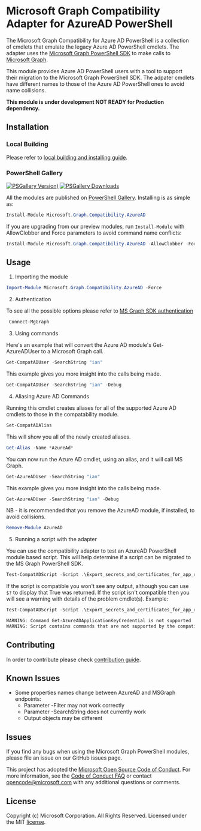 # Microsoft Graph Compatibility Adapter for AzureAD PowerShell

The Microsoft Graph Compatibility for Azure AD PowerShell is a collection of cmdlets that emulate the legacy Azure AD PowerShell cmdlets. The adapter uses the [Microsoft Graph PowerShell SDK](https://github.com/microsoftgraph/msgraph-sdk-powershell) to make calls to [Microsoft Graph](http://microsoft.graph.com).

This module provides Azure AD PowerShell users with a tool to support their migration to the Microsoft Graph PowerShell SDK. The adpater cmdlets have different names to those of the Azure AD PowerShell ones to avoid name collisions.

**This module is under development NOT READY for Production dependency.**

## Installation

### Local Building

Please refer to [local building and installing guide](https://github.com/microsoftgraph/msgraph-ps-compatibility-azuread/blob/main/build/BUILD.md).

### PowerShell Gallery
[![PSGallery Version](https://img.shields.io/powershellgallery/v/Microsoft.Graph.Compatibility.AzureAD.svg?style=flat&logo=powershell&label=PSGallery%20Version))](https://www.powershellgallery.com/packages/Microsoft.Graph.Compatibility.AzureAD) 
[![PSGallery Downloads](https://img.shields.io/powershellgallery/dt/Microsoft.Graph.Compatibility.AzureAD.svg?style=flat&logo=powershell&label=PSGallery%20Downloads)](https://www.powershellgallery.com/packages/Microsoft.Graph.Compatibility.AzureAD)

All the modules are published on [PowerShell Gallery](https://www.powershellgallery.com/packages/Microsoft.Graph.Compatibility.AzureAD). Installing is as simple as:

``` powershell
Install-Module Microsoft.Graph.Compatibility.AzureAD
```

If you are upgrading from our preview modules, run `Install-Module` with AllowClobber and Force parameters to avoid command name conflicts:

``` powershell
Install-Module Microsoft.Graph.Compatibility.AzureAD -AllowClobber -Force
```

## Usage

1. Importing the module
```powershell
Import-Module Microsoft.Graph.Compatibility.AzureAD -Force
```

2. Authentication

To see all the possible options please refer to [MS Graph SDK authentication](https://github.com/microsoftgraph/msgraph-sdk-powershell/blob/dev/README.md#usage)
```powershell
 Connect-MgGraph
```

3. Using commands

Here's an example that will convert the Azure AD module's Get-AzureADUser to a Microsoft Graph call.

```powershell
Get-CompatADUser -SearchString "ian" 
```

This example gives you more insight into the calls being made.

```powershell
Get-CompatADUser -SearchString "ian" -Debug
```

4. Aliasing Azure AD Commands

Running this cmdlet creates aliases for all of the supported Azure AD cmdlets to those in the compatability module.

```powershell
Set-CompatADAlias
```

This will show you all of the newly created aliases.

```powershell
Get-Alias -Name *AzureAd*
```

You can now run the Azure AD cmdlet, using an alias, and it will call MS Graph.

```powershell
Get-AzureADUser -SearchString "ian" 
```

This example gives you more insight into the calls being made.

```powershell
Get-AzureADUser -SearchString "ian" -Debug
```

NB - it is recommended that you remove the AzureAD module, if installed, to avoid collisions.

```powershell
Remove-Module AzureAD
```

5. Running a script with the adapter

You can use the compatibility adapter to test an AzureAD PowerShell module based script. This will help determine if a script can be migrated to the MS Graph PowerShell SDK. 

```powershell
Test-CompatADScript -Script .\Export_secrets_and_certificates_for_app_registrations.ps1
```

If the script is compatible you won't see any output, although you can use ```$?``` to display that True was returned. If the script isn't compatible then you will see a warning with details of the problem cmdlet(s). Example:

```powershell
Test-CompatADScript -Script .\Export_secrets_and_certificates_for_app_registrations.ps1

WARNING: Command Get-AzureADApplicationKeyCredential is not supported
WARNING: Script contains commands that are not supported by the compatibility adapter.
```

## Contributing

In order to contribute please check [contribution guide](https://github.com/microsoftgraph/msgraph-ps-compatibility-azuread/blob/main/CONTRIBUTING.md).

## Known Issues

- Some properties names change between AzureAD and MSGraph endpoints:
  - Parameter -Filter may not work correctly
  - Parameter -SearchString does not currently work
  - Output objects may be different

## Issues

If you find any bugs when using the Microsoft Graph PowerShell modules, please file an issue on our GitHub issues page.

This project has adopted the [Microsoft Open Source Code of Conduct](https://opensource.microsoft.com/codeofconduct/). For more information, see the [Code of Conduct FAQ](https://opensource.microsoft.com/codeofconduct/faq/) or contact [opencode@microsoft.com](mailto:opencode@microsoft.com) with any additional questions or comments.

## License

Copyright (c) Microsoft Corporation. All Rights Reserved. Licensed under the MIT [license](LICENSE.txt).
